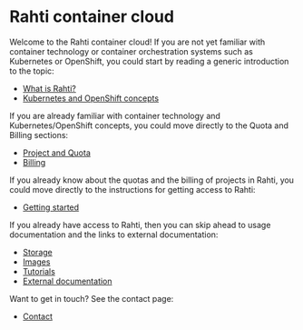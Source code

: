 # Rahti container cloud

Welcome to the Rahti container cloud! If you are not yet
familiar with container technology or container orchestration systems such as
Kubernetes or OpenShift, you could start by reading a generic introduction to
the topic:

  * [What is Rahti?](/cloud/rahti/rahti-what-is/)
  * [Kubernetes and OpenShift concepts](/cloud/rahti/concepts/)

If you are already familiar with container technology and Kubernetes/OpenShift concepts,
you could move directly to the Quota and Billing sections:

  * [Project and Quota]()
  * [Billing]()

If you already know about the quotas and the billing of projects in Rahti, you could move directly to the instructions for getting access to Rahti:

  * [Getting started](/cloud/rahti/usage/getting_started/)

If you already have access to Rahti, then you can skip ahead to usage
documentation and the links to external documentation:

  * [Storage](/cloud/rahti/)
  * [Images](/cloud/rahti/)
  * [Tutorials](/cloud/rahti/)
  * [External documentation ](/cloud/rahti/ext_docs/)

Want to get in touch? See the contact page:

  * [Contact ](/cloud/rahti/contact/)

